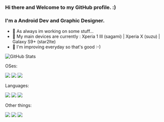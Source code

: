 ### Hi there and Welcome to my GitHub profile. :)

### I'm a Android Dev and Graphic Designer.
- 🔭 As always im working on some stuff...
- 📱 My main devices are currently : Xperia 1 III (sagami) | Xperia X (suzu) | Galaxy S9+ (star2lte) 
- 👀 I'm improving everyday so that's good :-)

![GitHub Stats](https://github-readme-stats.vercel.app/api?username=saku-bruh&theme=radical)
  
OSes:

[![](https://img.shields.io/badge/Android-13-3DDC84?style=flat-square&logo=android&logoColor=3DDC84)](https://www.android.com/)
[![](https://img.shields.io/badge/Windows-11-00A4EF?style=flat-square&logo=windows&logoColor=00A4EF)](https://www.microsoft.com/windows/get-windows-11/)
[![](https://img.shields.io/badge/BlendOS-Linux-da19e0?style=flat-square&logo=archlinux&logoColor=da19e0)](https://blendos.co/)

Languages:

[![](https://img.shields.io/badge/Bash/PS-000000?style=flat-square&logo=powershell&logoColor=ffffff)](https://www.shell.com/)
[![](https://img.shields.io/badge/TypeScript-cb3837?style=flat-square&logo=TypeScript&logoColor=ffffff)](https://www.typescriptlang.org/)
[![](https://img.shields.io/badge/-CSS-1572B6?style=flat-square&logo=css3&logoColor=white)](https://www.w3.org/Style/CSS/)

 Other things:
 
 [![](https://img.shields.io/badge/-Git-f05032?style=flat-square&logo=git&logoColor=white)](https://git-scm.com/)
 [![](https://img.shields.io/badge/-NPM-cb3837?style=flat-square&logo=npm&logoColor=white)](https://npmjs.com/)
 [![](https://img.shields.io/badge/-Node.js-43853d?style=flat-square&logo=node.js&logoColor=ffffff)](https://nodejs.org/)

